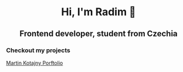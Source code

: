 <h1 align="center">Hi, I'm Radim 👋</h1>
<h2 align="center">Frontend developer, student from Czechia</h2>

<h3>Checkout my projects</h3>
<a href="https://martinkotajny.com" target="_blank">Martin Kotajny Porftolio</a>
